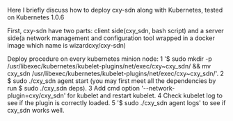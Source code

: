 Here I briefly discuss how to deploy cxy-sdn along with Kubernetes, tested on Kubernetes 1.0.6

First, cxy-sdn have two parts: client side(cxy_sdn, bash script) and a server side(a network management and configuration tool wrapped in a docker image which name is wizardcxy/cxy-sdn)

Deploy procedure on every kubernetes minion node:
1 '$ sudo mkdir -p /usr/libexec/kubernetes/kubelet-plugins/net/exec/cxy~cxy_sdn/ && mv cxy_sdn /usr/libexec/kubernetes/kubelet-plugins/net/exec/cxy~cxy_sdn/'.
2 $ sudo ./cxy_sdn agent start (you may first meet all the dependencies by run $ sudo ./cxy_sdn deps).
3 Add cmd option '--network-plugin=cxy/cxy_sdn' for kubelet and restart kubelet.
4 Check kubelet log to see if the plugin is correctly loaded.
5 '$ sudo ./cxy_sdn agent logs' to see if cxy_sdn works well.